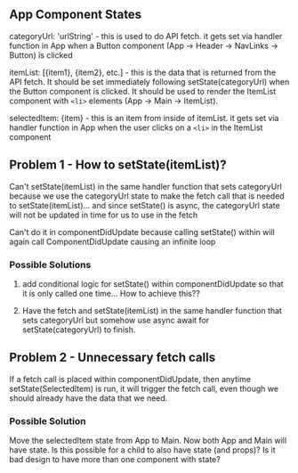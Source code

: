 ## App Component States

categoryUrl: 'urlString' - this is used to do API fetch. it gets set via handler function in App when a Button component (App -> Header -> NavLinks -> Button) is clicked

itemList: [{item1}, {item2}, etc.] - this is the data that is returned from the API fetch. It should be set immediately following setState(categoryUrl) when the Button component is clicked. It should be used to render the ItemList component with `<li>` elements (App -> Main -> ItemList).

selectedItem: {item} - this is an item from inside of itemList. it gets set via handler function in App when the user clicks on a `<li>` in the ItemList component

## Problem 1 - How to setState(itemList)?

Can't setState(itemList) in the same handler function that sets categoryUrl because we use the categoryUrl state to make the fetch call that is needed to setState(itemList)... and since setState() is async, the categoryUrl state will not be updated in time for us to use in the fetch

Can't do it in componentDidUpdate because calling setState() within will again call ComponentDidUpdate causing an infinite loop

### Possible Solutions

1. add conditional logic for setState() within componentDidUpdate so that it is only called one time... How to achieve this??

2. Have the fetch and setState(itemList) in the same handler function that sets categoryUrl but somehow use async await for setState(categoryUrl) to finish.

## Problem 2 - Unnecessary fetch calls
If a fetch call is placed within componentDidUpdate, then anytime
setState(SelectedItem) is run, it will trigger the fetch call, even though we should already have the data that we need.

### Possible Solution

Move the selectedItem state from App to Main. Now both App and Main will have state. Is this possible for a child to also have state (and props)? Is it bad design to have more than one component with state?
